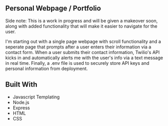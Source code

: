 ## Personal Webpage / Portfolio

Side note: This is a work in progress and will be given a makeover soon, along with added functionality that will make it easier to navigate for the user. 

I'm starting out with a single page webpage with scroll functionality and a seperate page that prompts after a user enters their information via a contact form. When a user submits their contact information, Twilio's API kicks in and automatically alerts me with the user's info via a text message in real time. Finally, a .env file is used to securely store API keys and personal information from deployment. 

## Built With

* Javascript Templating
* Node.js
* Express
* HTML
* CSS